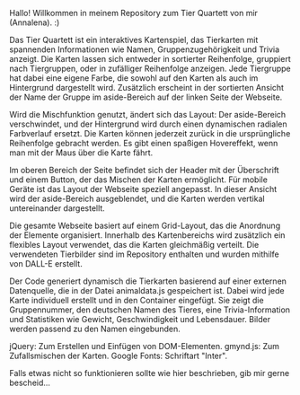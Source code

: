 Hallo!
Willkommen in meinem Repository zum Tier Quartett von mir (Annalena). :)

Das Tier Quartett ist ein interaktives Kartenspiel, das Tierkarten mit spannenden Informationen wie Namen, Gruppenzugehörigkeit und Trivia anzeigt. Die Karten lassen sich entweder in sortierter Reihenfolge, gruppiert nach Tiergruppen, oder in zufälliger Reihenfolge anzeigen. Jede Tiergruppe hat dabei eine eigene Farbe, die sowohl auf den Karten als auch im Hintergrund dargestellt wird. Zusätzlich erscheint in der sortierten Ansicht der Name der Gruppe im aside-Bereich auf der linken Seite der Webseite.

Wird die Mischfunktion genutzt, ändert sich das Layout: Der aside-Bereich verschwindet, und der Hintergrund wird durch einen dynamischen radialen Farbverlauf ersetzt. Die Karten können jederzeit zurück in die ursprüngliche Reihenfolge gebracht werden. Es gibt einen spaßigen Hovereffekt, wenn man mit der Maus über die Karte fährt.

Im oberen Bereich der Seite befindet sich der Header mit der Überschrift und einem Button, der das Mischen der Karten ermöglicht. Für mobile Geräte ist das Layout der Webseite speziell angepasst. In dieser Ansicht wird der aside-Bereich ausgeblendet, und die Karten werden vertikal untereinander dargestellt.

Die gesamte Webseite basiert auf einem Grid-Layout, das die Anordnung der Elemente organisiert. Innerhalb des Kartenbereichs wird zusätzlich ein flexibles Layout verwendet, das die Karten gleichmäßig verteilt. Die verwendeten Tierbilder sind im Repository enthalten und wurden mithilfe von DALL-E erstellt.

Der Code generiert dynamisch die Tierkarten basierend auf einer externen Datenquelle, die in der Datei animaldata.js gespeichert ist. Dabei wird jede Karte individuell erstellt und in den Container eingefügt. Sie zeigt die Gruppennummer, den deutschen Namen des Tieres, eine Trivia-Information und Statistiken wie Gewicht, Geschwindigkeit und Lebensdauer. Bilder werden passend zu den Namen eingebunden.

jQuery: Zum Erstellen und Einfügen von DOM-Elementen.
gmynd.js: Zum Zufallsmischen der Karten.
Google Fonts: Schriftart "Inter".

Falls etwas nicht so funktionieren sollte wie hier beschrieben, gib mir gerne bescheid... 
